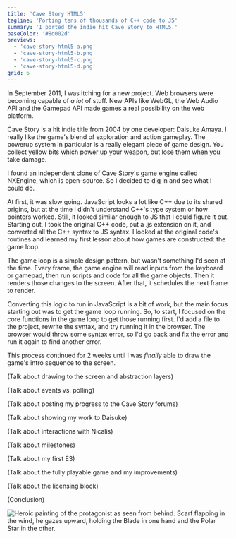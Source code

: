```yaml
---
title: 'Cave Story HTML5'
tagline: 'Porting tens of thousands of C++ code to JS'
summary: 'I ported the indie hit Cave Story to HTML5.'
baseColor: '#8d002d'
previews:
  - 'cave-story-html5-a.png'
  - 'cave-story-html5-b.png'
  - 'cave-story-html5-c.png'
  - 'cave-story-html5-d.png'
grid: 6
---
```


In September 2011, I was itching for a new project. Web browsers were becoming capable of *a lot* of stuff. New APIs like WebGL, the Web Audio API and the Gamepad API made games a real possibility on the web platform.

<Player uses="cave-story-sizzle" width="2048" height="1536" />

Cave Story is a hit indie title from 2004 by one developer: Daisuke Amaya. I really like the game's blend of exploration and action gameplay. The powerup system in particular is a really elegant piece of game design. You collect yellow bits which power up your weapon, but lose them when you take damage.

I found an independent clone of Cave Story's game engine called NXEngine, which is open-source. So I decided to dig in and see what I could do.

<Player uses="cave-story-sizzle" width="2048" height="1536" />

At first, it was slow going. JavaScript looks a lot like C++ due to its shared origins, but at the time I didn't understand C++'s type system or how pointers worked. Still, it looked similar enough to JS that I could figure it out. Starting out, I took the original C++ code, put a .js extension on it, and converted all the C++ syntax to JS syntax. I looked at the original code's routines and learned my first lesson about how games are constructed: the game loop.

The game loop is a simple design pattern, but wasn't something I'd seen at the time. Every frame, the game engine will read inputs from the keyboard or gamepad, then run scripts and code for all the game objects. Then it renders those changes to the screen. After that, it schedules the next frame to render.

Converting this logic to run in JavaScript is a bit of work, but the main focus starting out was to get the game loop running. So, to start, I focused on the core functions in the game loop to get those running first. I'd add a file to the project, rewrite the syntax, and try running it in the browser. The browser would throw some syntax error, so I'd go back and fix the error and run it again to find another error.

This process continued for 2 weeks until I was *finally* able to draw the game's intro sequence to the screen.

(Talk about drawing to the screen and abstraction layers)

(Talk about events vs. polling)

(Talk about posting my progress to the Cave Story forums)

(Talk about showing my work to Daisuke)

(Talk about interactions with Nicalis)

(Talk about milestones)

(Talk about my first E3)

(Talk about the fully playable game and my improvements)

(Talk about the licensing block)

(Conclusion)

![Heroic painting of the protagonist as seen from behind. Scarf flapping in the wind, he gazes upward, holding the Blade in one hand and the Polar Star in the other.](cave-story-key-art.jpg "4000x2667")
